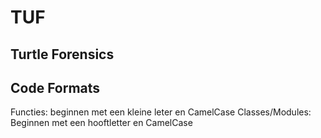 # TUF
## Turtle Forensics

## Code Formats
Functies: beginnen met een kleine leter en CamelCase
Classes/Modules: Beginnen met een hooftletter en CamelCase